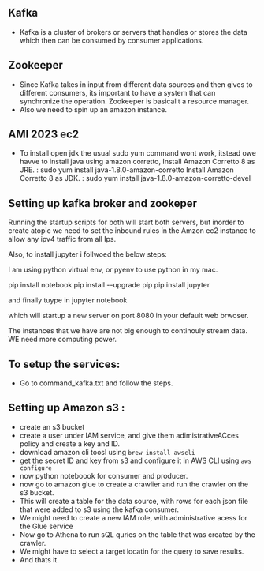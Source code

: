 ## Kafka

- Kafka is a cluster of brokers or servers that handles or stores the data which then can be consumed by consumer applications.

## Zookeeper

- Since Kafka takes in input from different data sources and then gives to different consumers, its important to have a system that can synchronize the operation. Zookeeper is basicallt a resource manager.
- Also we need to spin up an amazon instance.

## AMI 2023 ec2

- To install open jdk the usual sudo yum command wont work, itstead owe havve to install java using amazon corretto,
Install Amazon Corretto 8 as JRE. :  sudo yum install java-1.8.0-amazon-corretto
Install Amazon Corretto 8 as JDK. :  sudo yum install java-1.8.0-amazon-corretto-devel


## Setting up kafka broker and zookeper

Running the startup scripts for both will start both servers, but inorder to create atopic we need to set the inbound rules in the Amzon ec2 instance to allow any ipv4 traffic from all Ips. 

Also, to install jupyter i follwoed the below steps:

I am using python virtual env, or pyenv to use python in my mac. 

pip install notebook
pip install --upgrade pip
pip install jupyter

and finally tuype in 
jupyter notebook

which will startup a new server on port 8080 in your default web brwoser. 

The instances that we have are not big enough to continouly stream data. WE need more computing power. 

## To setup the services:

- Go to command_kafka.txt and follow the steps.



## Setting up Amazon s3 :
- create an s3 bucket
- create a user under IAM service, and give them adimistrativeACces policy and create a key and ID.
- download amazon cli toosl using `brew install awscli`
- get the secret ID and key from s3 and configure it in AWS CLI using `aws configure`
- now python noteboook for consumer and producer.
- now go to amazon glue to create a crawlier and run the crawler on the s3 bucket.
- This will create a table for the data source, with rows for each json file that were added to s3 using the kafka consumer. 
- We might need to create a new IAM role, with administrative acess for the Glue service
- Now go to Athena to run sQL quries on the table that was created by the crawler.
- We might have to select a target locatin for the query to save results.
- And thats it. 

